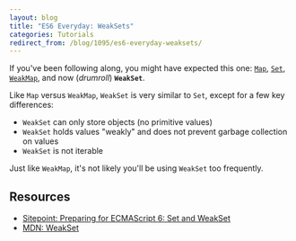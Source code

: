 ```yaml
---
layout: blog
title: "ES6 Everyday: WeakSets"
categories: Tutorials
redirect_from: /blog/1095/es6-everyday-weaksets/
---
```


If you've been following along, you might have expected this one: [`Map`](http://www.loganfranken.com/blog/888/es6-everyday-maps/), [`Set`](http://www.loganfranken.com/blog/890/es6-everyday-weakmaps/), [`WeakMap`](http://www.loganfranken.com/blog/890/es6-everyday-weakmaps/), and now (_drumroll_) **`WeakSet`**.

Like `Map` versus `WeakMap`, `WeakSet` is very similar to `Set`, except for a few key differences:

- `WeakSet` can only store objects (no primitive values)
- `WeakSet` holds values "weakly" and does not prevent garbage collection on values
- `WeakSet` is not iterable

Just like `WeakMap`, it's not likely you'll be using `WeakSet` too frequently.

## Resources

- [Sitepoint: Preparing for ECMAScript 6: Set and WeakSet](http://www.sitepoint.com/preparing-ecmascript-6-set-weakset/)
- [MDN: WeakSet](https://developer.mozilla.org/en-US/docs/Web/JavaScript/Reference/Global_Objects/WeakSet)
